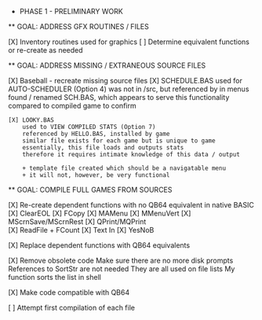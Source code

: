 
* PHASE 1 - PRELIMINARY WORK

** GOAL: ADDRESS GFX ROUTINES / FILES

[X] Inventory routines used for graphics
[ ] Determine equivalent functions or re-create as needed


** GOAL: ADDRESS MISSING / EXTRANEOUS SOURCE FILES

[X] Baseball - recreate missing source files
	[X] SCHEDULE.BAS
		used for AUTO-SCHEDULER (Option 4)
		was not in /src, but referenced by in menus
		found / renamed SCH.BAS, which appears to serve this functionality
		compared to compiled game to confirm
	
	[X] LOOKY.BAS
		used to VIEW COMPILED STATS (Option 7)
		referenced by HELLO.BAS, installed by game
		similar file exists for each game but is unique to game
		essentially, this file loads and outputs stats
		therefore it requires intimate knowledge of this data / output

		+ template file created which should be a navigatable menu
		+ it will not, however, be very functional

** GOAL: COMPILE FULL GAMES FROM SOURCES

[X] Re-create dependent functions with no QB64 equivalent in native BASIC
	[X] ClearEOL
	[X] FCopy
	[X] MAMenu
	[X] MMenuVert
	[X] MScrnSave/MScrnRest
	[X] QPrint/MQPrint	
	[X] ReadFile + FCount
	[X] Text In
	[X] YesNoB
	
[X] Replace dependent functions with QB64 equivalents

[X] Remove obsolete code
	Make sure there are no more disk prompts
	References to SortStr are not needed
		They are all used on file lists
		My function sorts the list in shell

[X] Make code compatible with QB64

[ ] Attempt first compilation of each file
